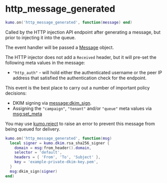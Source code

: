 # http_message_generated

```lua
kumo.on('http_message_generated', function(message) end)
```

Called by the HTTP injection API endpoint after generating a message, but prior
to injecting it into the queue.

The event handler will be passed a [Message](../message/index.md) object.

The HTTP injector does not add a `Received` header, but it will pre-set the
following meta values in the message:

* `"http_auth"` - will hold either the authenticated username or the peer IP
  address that satisfied the authentication check for the endpoint.

This event is the best place to carry out a number of important policy
decisions:

* DKIM signing via [message:dkim_sign](../message/dkim_sign.md).
* Assigning the `"campaign"`, `"tenant"` and/or `"queue"` meta values via [msg:set_meta](../message/set_meta.md)

You may use [kumo.reject](../kumo/reject.md) to raise an error to prevent this
message from being queued for delivery.

```lua
kumo.on('http_message_generated', function(msg)
  local signer = kumo.dkim.rsa_sha256_signer {
    domain = msg:from_header().domain,
    selector = 'default',
    headers = { 'From', 'To', 'Subject' },
    key = 'example-private-dkim-key.pem',
  }
  msg:dkim_sign(signer)
end)
```
